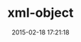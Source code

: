 ---
layout: post
title:  "xml-object"
repo:   "jordi/xml-object"
date:   2015-02-18 17:21:18
gemurl: http://github.com/jordi/xml-object
---